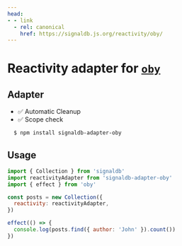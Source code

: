 ```yaml
---
head:
- - link
  - rel: canonical
    href: https://signaldb.js.org/reactivity/oby/
---
```

# Reactivity adapter for [`oby`](https://github.com/vobyjs/oby)

## Adapter

* ✅ Automatic Cleanup 
* ✅ Scope check

```bash
  $ npm install signaldb-adapter-oby
```

## Usage

```js
import { Collection } from 'signaldb'
import reactivityAdapter from 'signaldb-adapter-oby'
import { effect } from 'oby'

const posts = new Collection({
  reactivity: reactivityAdapter,
})

effect(() => {
  console.log(posts.find({ author: 'John' }).count())
})
```
